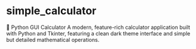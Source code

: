 # simple_calculator
🧮 Python GUI Calculator A modern, feature-rich calculator application built with Python and Tkinter, featuring a clean dark theme interface and simple but detailed mathematical operations.
